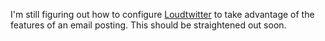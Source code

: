 <html><body><p>I'm still figuring out how to configure <a href="http://www.loudtwitter.com/">Loudtwitter</a> to take advantage of the features of an email posting. This should be straightened out soon.</p></body></html>